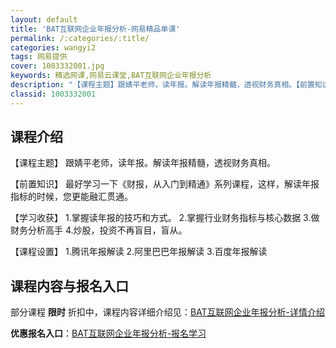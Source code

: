 ```yaml
---
layout: default
title: 'BAT互联网企业年报分析-网易精品单课'
permalink: /:categories/:title/
categories: wangyi2
tags: 网易提供
cover: 1003332001.jpg
keywords: 精选网课,网易云课堂,BAT互联网企业年报分析
description: "【课程主题】跟婧平老师，读年报。解读年报精髓，透视财务真相。【前置知识】最好学习一下《财报，从入门到精通》系列课程，这样，解读年报指标的时候，您更能融汇贯通。【学习收获】1.掌握读年报的技巧"
classid: 1003332001
---
```


## 课程介绍

【课程主题】
跟婧平老师，读年报。解读年报精髓，透视财务真相。

【前置知识】
最好学习一下《财报，从入门到精通》系列课程，这样，解读年报指标的时候，您更能融汇贯通。

【学习收获】
1.掌握读年报的技巧和方式。
2.掌握行业财务指标与核心数据
3.做财务分析高手
4.炒股，投资不再盲目，盲从。

【课程设置】
1.腾讯年报解读
2.阿里巴巴年报解读
3.百度年报解读

## 课程内容与报名入口

部分课程 **限时** 折扣中，课程内容详细介绍见：[BAT互联网企业年报分析-详情介绍](https://study.163.com/course/introduction/1003332001.htm?share=1&shareId=1025206652&utm_campaign=share&utm_medium=iphoneShare&utm_source=&utm_u=1025206652)

**优惠报名入口**：[BAT互联网企业年报分析-报名学习](https://study.163.com/course/introduction/1003332001.htm?share=1&shareId=1025206652&utm_campaign=share&utm_medium=iphoneShare&utm_source=&utm_u=1025206652)

